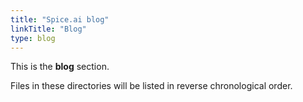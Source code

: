 ```yaml
---
title: "Spice.ai blog"
linkTitle: "Blog"
type: blog
---
```


This is the **blog** section.

Files in these directories will be listed in reverse chronological order.
